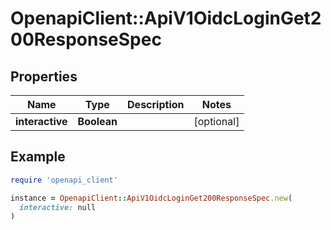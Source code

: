 # OpenapiClient::ApiV1OidcLoginGet200ResponseSpec

## Properties

| Name | Type | Description | Notes |
| ---- | ---- | ----------- | ----- |
| **interactive** | **Boolean** |  | [optional] |

## Example

```ruby
require 'openapi_client'

instance = OpenapiClient::ApiV1OidcLoginGet200ResponseSpec.new(
  interactive: null
)
```

